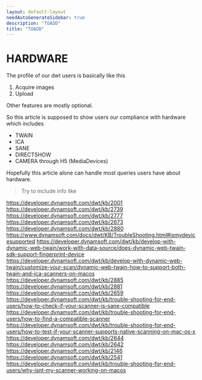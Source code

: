 ```yaml
---
layout: default-layout
needAutoGenerateSidebar: true
description: "TOADD"
title: "TOADD"
---
```


# HARDWARE

The profile of our dwt users is basically like this

1. Acquire images
2. Upload

Other features are mostly optional.

So this article is supposed to show users our compliance with hardware which includes 

* TWAIN 
* ICA 
* SANE
* DIRECTSHOW
* CAMERA through H5 (MediaDevices)

Hopefully this article alone can handle most queries users have about hardware.

> Try to include info like


https://developer.dynamsoft.com/dwt/kb/2001
https://developer.dynamsoft.com/dwt/kb/2739
https://developer.dynamsoft.com/dwt/kb/2777
https://developer.dynamsoft.com/dwt/kb/2673
https://developer.dynamsoft.com/dwt/kb/2880
https://www.dynamsoft.com/docs/dwt/KB/TroubleShooting.html#ismydevicesupported
https://developer.dynamsoft.com/dwt/kb/develop-with-dynamic-web-twain/work-with-data-source/does-dynamic-web-twain-sdk-support-fingerprint-device
https://developer.dynamsoft.com/dwt/kb/develop-with-dynamic-web-twain/customize-your-scan/dynamic-web-twain-how-to-support-both-twain-and-ica-scanners-on-macos
https://developer.dynamsoft.com/dwt/kb/2885
https://developer.dynamsoft.com/dwt/kb/2881
https://developer.dynamsoft.com/dwt/kb/2659
https://developer.dynamsoft.com/dwt/kb/trouble-shooting-for-end-users/how-to-check-if-your-scanner-is-sane-compatible
https://developer.dynamsoft.com/dwt/kb/trouble-shooting-for-end-users/how-to-find-a-compatible-scanner
https://developer.dynamsoft.com/dwt/kb/trouble-shooting-for-end-users/how-to-test-if-your-scanner-supports-native-scanning-on-mac-os-x
https://developer.dynamsoft.com/dwt/kb/2644
https://developer.dynamsoft.com/dwt/kb/2642
https://developer.dynamsoft.com/dwt/kb/2146
https://developer.dynamsoft.com/dwt/kb/2541
https://developer.dynamsoft.com/dwt/kb/trouble-shooting-for-end-users/why-isnt-my-scanner-working-on-macos